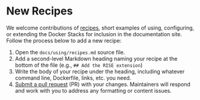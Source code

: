 # New Recipes

We welcome contributions of [recipes](../using/recipes.md), short examples of using, configuring, or extending the Docker Stacks for inclusion in the documentation site.
Follow the process below to add a new recipe:

1. Open the `docs/using/recipes.md` source file.
2. Add a second-level Markdown heading naming your recipe at the bottom of the file (e.g., `## Add the RISE extension`)
3. Write the body of your recipe under the heading, including whatever command line, Dockerfile, links, etc. you need.
4. [Submit a pull request](https://github.com/PointCloudLibrary/pcl/wiki/A-step-by-step-guide-on-preparing-and-submitting-a-pull-request) (PR) with your changes.
   Maintainers will respond and work with you to address any formatting or content issues.
